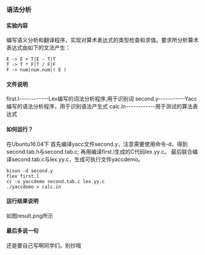 ### 语法分析
#### 实验内容
编写语义分析和翻译程序，实现对算术表达式的类型检查和求值。要求所分析算术表达式由如下的文法产生：
```
E -> E + T|E - T|T
T -> T * F|T / F|F 
F -> num|num.num|( E )
```
#### 文件说明
first.l------------Lex编写的词法分析程序,用于识别词
second.y-----------Yacc编写的语法分析程序，用于识别语法产生式
calc.in------------用于测试的算法表达式
#### 如何运行？
在Ubuntu16.04下
    首先编译yacc文件second.y，注意需要使用命令-d，得到second.tab.h与second.tab.c;
	再用编译first.l生成的C代码lex.yy.c。
	最后联合编译second.tab.c与lex.yy.c，生成可执行文件yaccdemo。


```
bison -d second.y
flex first.l
cc -o yaccdemo second.tab.c lex.yy.c
./yaccdemo < calc.in
```

#### 运行结果说明
如图result.png所示

#### 最后多说一句
还是要自己写啊同学们。别抄哦